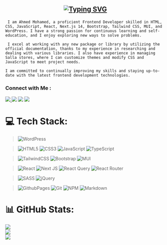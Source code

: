 ## <p align="center"> [![Typing SVG](https://readme-typing-svg.herokuapp.com?font=Fira+Code&weight=500&size=32&pause=1000&background=070B0E00&center=true&vCenter=true&random=true&width=435&lines=Ahmed+Mohamed)](https://git.io/typing-svg)
</p>

  
```
 I am Ahmed Mohamed, a proficient Frontend Developer skilled in HTML, CSS, JavaScript, React, Next.js 14, Bootstrap, Tailwind CSS, MUI, and WordPress. I have a strong passion for continuous learning and self-education, and I enjoy exploring new ways to solve problems.

 I excel at working with any new package or library by utilizing the official documentation, thanks to my experience in researching and dealing with various libraries. I also have experience in managing Salla stores, where I can customize themes and modify CSS and JavaScript to meet project needs.

I am committed to continually improving my skills and staying up-to-date with the latest frontend development technologies.

```

### Connect with Me :

<a href="mailto:ahmedmohamedprofile@gmail.com" target="_blank"><img src="https://img.shields.io/badge/-Ahmed%20Mohamed-0077B5?style=for-the-badge&logo=Gmail&logoColor=red"/>
</a>  <a href="https://www.linkedin.com/in/ahmed-mohamed-ag/" target="_blank"><img src="https://img.shields.io/badge/-Ahmed%20Mohamed-0077B5?style=for-the-badge&logo=Linkedin&logoColor=white"/></a>
<a href="https://wa.me/201151101537" target="_blank"><img src="https://img.shields.io/badge/-Ahmed%20Mohamed-238636?style=for-the-badge&logo=Whatsapp&logoColor=white"/></a>
<a href="https://www.youtube.com/@Web_3_dev" target="_blank"><img src="https://img.shields.io/badge/-Ahmed%20Mohamed-red?style=for-the-badge&logo=Youtube&logoColor=white"/></a>

# 💻 Tech Stack:
>![WordPress](https://img.shields.io/badge/WordPress-%23117AC9.svg?style=for-the-badge&logo=WordPress&logoColor=white)

>![HTML5](https://img.shields.io/badge/html5-%23E34F26.svg?style=for-the-badge&logo=html5&logoColor=white) 
![CSS3](https://img.shields.io/badge/css3-%231572B6.svg?style=for-the-badge&logo=css3&logoColor=white) 
![JavaScript](https://img.shields.io/badge/javascript-%23323330.svg?style=for-the-badge&logo=javascript&logoColor=%23F7DF1E)
![TypeScript](https://img.shields.io/badge/typescript-%23007ACC.svg?style=for-the-badge&logo=typescript&logoColor=white)  

>![TailwindCSS](https://img.shields.io/badge/tailwindcss-%2338B2AC.svg?style=for-the-badge&logo=tailwind-css&logoColor=white) 
![Bootstrap](https://img.shields.io/badge/bootstrap-%238511FA.svg?style=for-the-badge&logo=bootstrap&logoColor=white)
![MUI](https://img.shields.io/badge/MUI-%230081CB.svg?style=for-the-badge&logo=mui&logoColor=white)  

>![React](https://img.shields.io/badge/react-%2320232a.svg?style=for-the-badge&logo=react&logoColor=%2361DAFB)
![Next JS](https://img.shields.io/badge/Next-black?style=for-the-badge&logo=next.js&logoColor=white) 
![React Query](https://img.shields.io/badge/-React%20Query-FF4154?style=for-the-badge&logo=react%20query&logoColor=white) 
![React Router](https://img.shields.io/badge/React_Router-CA4245?style=for-the-badge&logo=react-router&logoColor=white) 

>![SASS](https://img.shields.io/badge/SASS-hotpink.svg?style=for-the-badge&logo=SASS&logoColor=white) 
![jQuery](https://img.shields.io/badge/jquery-%230769AD.svg?style=for-the-badge&logo=jquery&logoColor=white) 

>![GithubPages](https://img.shields.io/badge/github%20pages-121013?style=for-the-badge&logo=github&logoColor=white) 
![Git](https://img.shields.io/badge/git-%23F05033.svg?style=for-the-badge&logo=git&logoColor=white) 
![NPM](https://img.shields.io/badge/NPM-%23CB3837.svg?style=for-the-badge&logo=npm&logoColor=white)
![Markdown](https://img.shields.io/badge/markdown-%23000000.svg?style=for-the-badge&logo=markdown&logoColor=white) 

# 📊 GitHub Stats:
![](https://github-readme-stats.vercel.app/api?username=ahmedmohamedag&theme=dark&hide_border=false&include_all_commits=false&count_private=false)<br/>
![](https://github-readme-streak-stats.herokuapp.com/?user=ahmedmohamedag&theme=dark&hide_border=false)<br/>
![](https://github-readme-stats.vercel.app/api/top-langs/?username=ahmedmohamedag&theme=dark&hide_border=false&include_all_commits=false&count_private=false&layout=compact)

